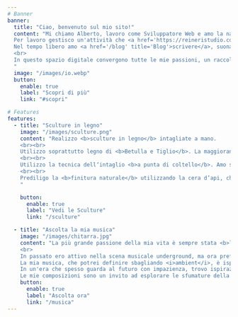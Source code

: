 ```yaml
---
# Banner
banner:
  title: "Ciao, benvenuto sul mio sito!"
  content: "Mi chiamo Alberto, lavoro come Sviluppatore Web e amo la natura e la montagna. <br>
  Per lavoro gestisco un'attività che <a href='https://reineristudio.com' target='_blank' title='Reineri Studio'>aiuto piccole e medie imprese</a> a creare una solida presenza online.<br>
  Nel tempo libero amo <a href='/blog' title='Blog'>scrivere</a>, suonare, curare i miei boschi e <a href='/sculture' title='Sculture'>intagliare il legno</a>.
  <br>
  In questo spazio digitale convergono tutte le mie passioni, un raccolto virtuale delle sfumature che compongono la mia vita creativa e personale.
  "
  image: "/images/io.webp"
  button:
    enable: true
    label: "Scopri di più"
    link: "#scopri"

# Features
features:
  - title: "Sculture in legno"
    image: "/images/sculture.png"
    content: "Realizzo <b>sculture in legno</b> intagliate a mano.
    <br><br>
    Utilizzo soprattutto legno di <b>Betulla e Tiglio</b>. La maggioranza del legno che utilizzo proviene dalla <b>pulizia dei boschi</b> che circondano la mia piccola casetta di montagna, una pratica che ho sempre considerato essenziale per mantenere un <b>legame profondo con la natura</b> che mi ispira.
    <br><br>
    Utilizzo la tecnica dell‘intaglio <b>a punta di coltello</b>. Amo sfidare me stesso a usare il coltello il più possibile, riducendo al minimo l’uso di scalpelli e strumenti elettrici. Questo approccio artigianale mi permette di connettermi intimamente al legno, assecondandone la grana e la struttura naturale.
    <br><br>
    Prediligo la <b>finitura naturale</b> utilizzando la cera d’api, che esalta la bellezza intrinseca del legno e preserva la sua autenticità. Tuttavia, in certi casi, ricorro all’uso di oli o colori acrilici per creare un effetto particolare o enfatizzare dettagli specifici.
    "

    button:
      enable: true
      label: "Vedi le Sculture"
      link: "/sculture"

  - title: "Ascolta la mia musica"
    image: "/images/chitarra.jpg"
    content: "La più grande passione della mia vita è sempre stata <b>la musica</b>.
    <br>
    In passato ero attivo nella scena musicale underground, ma ora preferisco comporre musica solamente <b>per puro piacere personale</b>.<br><br>
    La mia musica, che potrei definire sbagliando <i>ambient</i>, è ispirata da una fusione di generi che abbraccia la ricca tonalità della chitarra classica, il calore avvolgente del country blues e sottili accenni di musica elettronica. <br><br>
    In un'era che spesso guarda al futuro con impazienza, trovo ispirazione nel mantenere uno sguardo attento verso il passato. <br><br>
    Le mie composizioni sono un invito ad esplorare le sfumature della <b>nostalgia</b> e della bellezza intrinseca della <b>natura</b>. Provo a creare un ponte tra tradizione e innovazione, portando avanti un racconto sonoro che celebra il tempo, la memoria e la continua evoluzione della musica."
    button:
      enable: true
      label: "Ascolta ora"
      link: "/musica"
---
```

